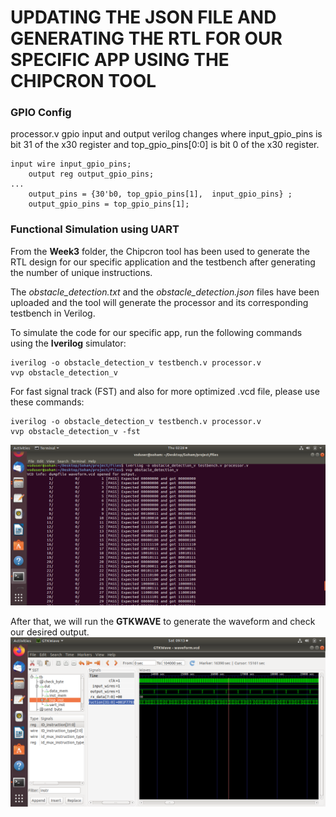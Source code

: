 # UPDATING THE JSON FILE AND GENERATING THE RTL FOR OUR SPECIFIC APP USING THE CHIPCRON TOOL #
### GPIO Config ###

processor.v gpio input and output verilog changes where input_gpio_pins is bit 31 of the x30 register and top_gpio_pins[0:0] is bit 0 of the x30 register.
```
input wire input_gpio_pins;
    output reg output_gpio_pins;
...
    output_pins = {30'b0, top_gpio_pins[1],  input_gpio_pins} ; 
    output_gpio_pins = top_gpio_pins[1]; 
```

### Functional Simulation using UART ###
From the **Week3** folder, the Chipcron tool has been used to generate the RTL design for our specific application and the testbench after generating the number of unique instructions.

The *obstacle_detection.txt* and the *obstacle_detection.json* files have been uploaded and the tool will generate the processor and its corresponding testbench in Verilog.

To simulate the code for our specific app, run the following commands using the **Iverilog** simulator:
```
iverilog -o obstacle_detection_v testbench.v processor.v
vvp obstacle_detection_v
```
For fast signal track (FST) and also for more optimized .vcd file, please use these commands:
```
iverilog -o obstacle_detection_v testbench.v processor.v
vvp obstacle_detection_v -fst
```

![image1](/week5/iverilog_commands.png)


After that, we will run the **GTKWAVE** to generate the waveform and check our desired output.
![image3](/week5/pre-synthesis_simulation.png)
